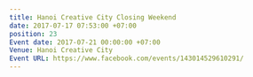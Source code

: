 ```yaml
---
title: Hanoi Creative City Closing Weekend
date: 2017-07-17 07:53:00 +07:00
position: 23
Event date: 2017-07-21 00:00:00 +07:00
Venue: Hanoi Creative City
Event URL: https://www.facebook.com/events/143014529610291/
---
```


